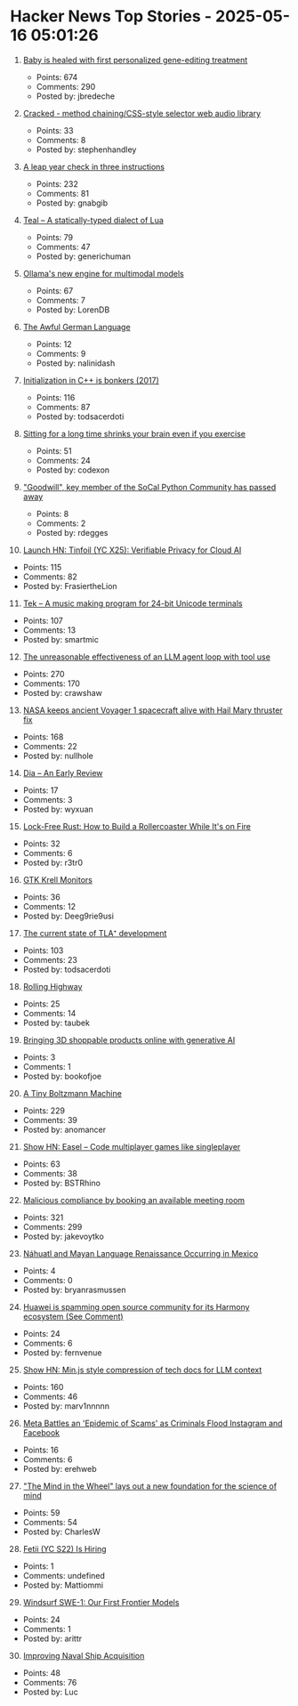 # Hacker News Top Stories - 2025-05-16 05:01:26

1. [Baby is healed with first personalized gene-editing treatment](https://www.nytimes.com/2025/05/15/health/gene-editing-personalized-rare-disorders.html)
   - Points: 674
   - Comments: 290
   - Posted by: jbredeche

2. [Cracked - method chaining/CSS-style selector web audio library](https://github.com/billorcutt/i_dropped_my_phone_the_screen_cracked)
   - Points: 33
   - Comments: 8
   - Posted by: stephenhandley

3. [A leap year check in three instructions](https://hueffner.de/falk/blog/a-leap-year-check-in-three-instructions.html)
   - Points: 232
   - Comments: 81
   - Posted by: gnabgib

4. [Teal – A statically-typed dialect of Lua](https://teal-language.org/)
   - Points: 79
   - Comments: 47
   - Posted by: generichuman

5. [Ollama's new engine for multimodal models](https://ollama.com/blog/multimodal-models)
   - Points: 67
   - Comments: 7
   - Posted by: LorenDB

6. [The Awful German Language](https://faculty.georgetown.edu/jod/texts/twain.german.html)
   - Points: 12
   - Comments: 9
   - Posted by: nalinidash

7. [Initialization in C++ is bonkers (2017)](https://blog.tartanllama.xyz/initialization-is-bonkers/)
   - Points: 116
   - Comments: 87
   - Posted by: todsacerdoti

8. [Sitting for a long time shrinks your brain even if you exercise](https://alz-journals.onlinelibrary.wiley.com/doi/full/10.1002/alz.70157)
   - Points: 51
   - Comments: 24
   - Posted by: codexon

9. ["Goodwill", key member of the SoCal Python Community has passed away](https://socalpython.org/in-memoriam-michael/)
   - Points: 8
   - Comments: 2
   - Posted by: rdegges

10. [Launch HN: Tinfoil (YC X25): Verifiable Privacy for Cloud AI](undefined)
   - Points: 115
   - Comments: 82
   - Posted by: FrasiertheLion

11. [Tek – A music making program for 24-bit Unicode terminals](https://codeberg.org/unspeaker/tek)
   - Points: 107
   - Comments: 13
   - Posted by: smartmic

12. [The unreasonable effectiveness of an LLM agent loop with tool use](https://sketch.dev/blog/agent-loop)
   - Points: 270
   - Comments: 170
   - Posted by: crawshaw

13. [NASA keeps ancient Voyager 1 spacecraft alive with Hail Mary thruster fix](https://www.theregister.com/2025/05/15/voyager_1_survives_with_thruster_fix/)
   - Points: 168
   - Comments: 22
   - Posted by: nullhole

14. [Dia – An Early Review](https://www.fldr.zip/blog/dia-review)
   - Points: 17
   - Comments: 3
   - Posted by: wyxuan

15. [Lock-Free Rust: How to Build a Rollercoaster While It's on Fire](https://yeet.cx/blog/lock-free-rust/)
   - Points: 32
   - Comments: 6
   - Posted by: r3tr0

16. [GTK Krell Monitors](https://gkrellm.srcbox.net/)
   - Points: 36
   - Comments: 12
   - Posted by: Deeg9rie9usi

17. [The current state of TLA⁺ development](https://ahelwer.ca/post/2025-05-15-tla-dev-status/)
   - Points: 103
   - Comments: 23
   - Posted by: todsacerdoti

18. [Rolling Highway](https://en.wikipedia.org/wiki/Rolling_highway)
   - Points: 25
   - Comments: 14
   - Posted by: taubek

19. [Bringing 3D shoppable products online with generative AI](https://research.google/blog/bringing-3d-shoppable-products-online-with-generative-ai/)
   - Points: 3
   - Comments: 1
   - Posted by: bookofjoe

20. [A Tiny Boltzmann Machine](https://eoinmurray.info/boltzmann-machine)
   - Points: 229
   - Comments: 39
   - Posted by: anomancer

21. [Show HN: Easel – Code multiplayer games like singleplayer](https://easel.games/about)
   - Points: 63
   - Comments: 38
   - Posted by: BSTRhino

22. [Malicious compliance by booking an available meeting room](https://www.clientserver.dev/p/malicious-compliance-by-booking-an)
   - Points: 321
   - Comments: 299
   - Posted by: jakevoytko

23. [Náhuatl and Mayan Language Renaissance Occurring in Mexico](https://yucatanmagazine.com/mayan-language-renaissance/)
   - Points: 4
   - Comments: 0
   - Posted by: bryanrasmussen

24. [Huawei is spamming open source community for its Harmony ecosystem (See Comment)](https://github.com/search?q=%22Proposal+for+OpenHarmony+Adaptation+of%22&type=issues)
   - Points: 24
   - Comments: 6
   - Posted by: fernvenue

25. [Show HN: Min.js style compression of tech docs for LLM context](https://github.com/marv1nnnnn/llm-min.txt)
   - Points: 160
   - Comments: 46
   - Posted by: marv1nnnnn

26. [Meta Battles an 'Epidemic of Scams' as Criminals Flood Instagram and Facebook](https://www.wsj.com/tech/meta-fraud-facebook-instagram-813363c8)
   - Points: 16
   - Comments: 6
   - Posted by: erehweb

27. ["The Mind in the Wheel" lays out a new foundation for the science of mind](https://www.experimental-history.com/p/new-paradigm-for-psychology-just)
   - Points: 59
   - Comments: 54
   - Posted by: CharlesW

28. [Fetii (YC S22) Is Hiring](https://www.ycombinator.com/companies/fetii/jobs/QDjleWs-senior-operations-manager-fetii)
   - Points: 1
   - Comments: undefined
   - Posted by: Mattiommi

29. [Windsurf SWE-1: Our First Frontier Models](https://windsurf.com/blog/windsurf-wave-9-swe-1)
   - Points: 24
   - Comments: 1
   - Posted by: arittr

30. [Improving Naval Ship Acquisition](https://www.construction-physics.com/p/fixing-naval-ship-acquisition)
   - Points: 48
   - Comments: 76
   - Posted by: Luc

